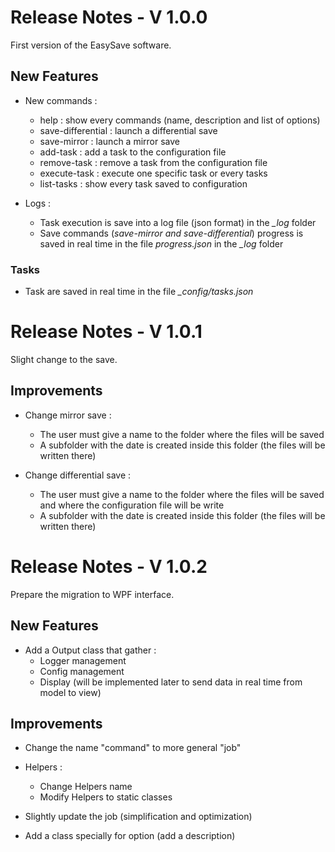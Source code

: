 # Release Notes - V 1.0.0

First version of the EasySave software.

## New Features

- New commands :
	- help : show every commands (name, description and list of options)
	- save-differential : launch a differential save
	- save-mirror : launch a mirror save
	- add-task : add a task to the configuration file
	- remove-task : remove a task from the configuration file
	- execute-task : execute one specific task or every tasks
	- list-tasks : show every task saved to configuration

- Logs :
	- Task execution is save into a log file (json format) in the *_log* folder
	- Save commands (*save-mirror and save-differential*) progress is saved in real time in the file *progress.json* in the *_log* folder

### Tasks

- Task are saved in real time in the file *_config/tasks.json*

# Release Notes - V 1.0.1

Slight change to the save.

## Improvements

- Change mirror save :
	- The user must give a name to the folder where the files will be saved
	- A subfolder with the date is created inside this folder (the files will be written there)

- Change differential save :
	- The user must give a name to the folder where the files will be saved and where the configuration file will be write
	- A subfolder with the date is created inside this folder (the files will be written there)

# Release Notes - V 1.0.2

Prepare the migration to WPF interface.

## New Features

- Add a Output class that gather :
	- Logger management
	- Config management
	- Display (will be implemented later to send data in real time from model to view)

## Improvements

- Change the name "command" to more general "job"
- Helpers :
	- Change Helpers name
	- Modify Helpers to static classes

- Slightly update the job (simplification and optimization)
- Add a class specially for option (add a description)